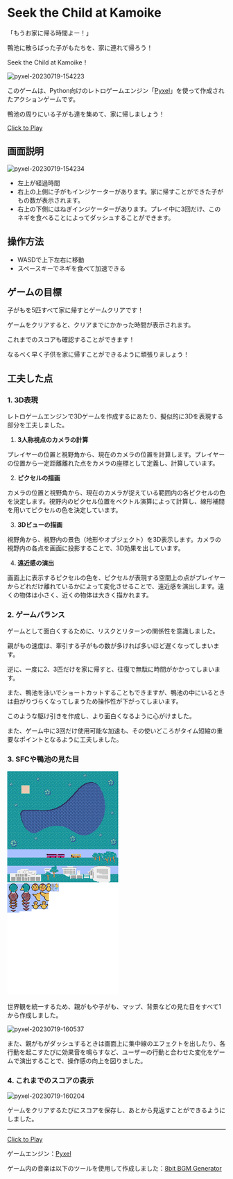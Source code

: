 # Seek the Child at Kamoike

「もうお家に帰る時間よー！」

鴨池に散らばった子がもたちを、家に連れて帰ろう！

Seek the Child at Kamoike！

![pyxel-20230719-154223](https://github.com/sugijotaro/seek-the-child-at-kamoike/assets/52352924/77b79bf3-d15a-4cf3-8126-1e3b067a58fc)

このゲームは、Python向けのレトロゲームエンジン「[Pyxel](https://github.com/kitao/pyxel)」を使って作成されたアクションゲームです。

鴨池の周りにいる子がも達を集めて、家に帰しましょう！

[Click to Play](https://sugijotaro.github.io/seek-the-child-at-kamoike)

## 画面説明
![pyxel-20230719-154234](https://github.com/sugijotaro/seek-the-child-at-kamoike/assets/52352924/9da75ca9-6d8e-413e-bda0-e65798140756)

- 左上が経過時間
- 右上の上側に子がもインジケーターがあります。家に帰すことができた子がもの数が表示されます。
- 右上の下側にはねぎインジケーターがあります。プレイ中に3回だけ、このネギを食べることによってダッシュすることができます。

## 操作方法
- WASDで上下左右に移動
- スペースキーでネギを食べて加速できる

## ゲームの目標
子がもを5匹すべて家に帰すとゲームクリアです！

ゲームをクリアすると、クリアまでにかかった時間が表示されます。

これまでのスコアも確認することができます！

なるべく早く子供を家に帰すことができるように頑張りましょう！

## 工夫した点
### 1. 3D表現

レトロゲームエンジンで3Dゲームを作成するにあたり、擬似的に3Dを表現する部分を工夫しました。

1. **3人称視点のカメラの計算**

プレイヤーの位置と視野角から、現在のカメラの位置を計算します。プレイヤーの位置から一定距離離れた点をカメラの座標として定義し、計算しています。

2. **ピクセルの描画**

カメラの位置と視野角から、現在のカメラが捉えている範囲内の各ピクセルの色を決定します。視野内のピクセル位置をベクトル演算によって計算し、線形補間を用いてピクセルの色を決定しています。

3. **3Dビューの描画**

視野角から、視野内の景色（地形やオブジェクト）を3D表示します。カメラの視野内の各点を画面に投影することで、3D効果を出しています。

4. **遠近感の演出**

画面上に表示するピクセルの色を、ピクセルが表現する空間上の点がプレイヤーからどれだけ離れているかによって変化させることで、遠近感を演出します。遠くの物体は小さく、近くの物体は大きく描かれます。

### 2. ゲームバランス

ゲームとして面白くするために、リスクとリターンの関係性を意識しました。

親がもの速度は、牽引する子がもの数が多ければ多いほど遅くなってしまいます。

逆に、一度に2、3匹だけを家に帰すと、往復で無駄に時間がかかってしまいます。

また、鴨池を泳いでショートカットすることもできますが、鴨池の中にいるときは曲がりづらくなってしまうため操作性が下がってしまいます。

このような駆け引きを作成し、より面白くなるように心がけました。

また、ゲーム中に3回だけ使用可能な加速も、その使いどころがタイム短縮の重要なポイントとなるように工夫しました。

### 3. SFCや鴨池の見た目
![](assets/img0.png) ![](assets/img1.png)

世界観を統一するため、親がもや子がも、マップ、背景などの見た目をすべて1から作成しました。

![pyxel-20230719-160537](https://github.com/sugijotaro/seek-the-child-at-kamoike/assets/52352924/21ddc9ce-5e0c-4a62-a223-6331b4568ba9)

また、親がもがダッシュするときは画面上に集中線のエフェクトを出したり、各行動を起こすたびに効果音を鳴らすなど、ユーザーの行動と合わせた変化をゲームで演出することで、操作感の向上を図りました。

### 4. これまでのスコアの表示
![pyxel-20230719-160204](https://github.com/sugijotaro/seek-the-child-at-kamoike/assets/52352924/9c769085-0326-448d-8822-56b4bc9d807b)

ゲームをクリアするたびにスコアを保存し、あとから見返すことができるようにしました。

---

[Click to Play](https://sugijotaro.github.io/seek-the-child-at-kamoike)

ゲームエンジン：[Pyxel](https://github.com/kitao/pyxel)

ゲーム内の音楽は以下のツールを使用して作成しました：[8bit BGM Generator](https://github.com/shiromofufactory/8bit-bgm-generator)
